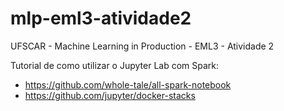# mlp-eml3-atividade2
UFSCAR - Machine Learning in Production - EML3 - Atividade 2

Tutorial de como utilizar o Jupyter Lab com Spark:
- https://github.com/whole-tale/all-spark-notebook
- https://github.com/jupyter/docker-stacks